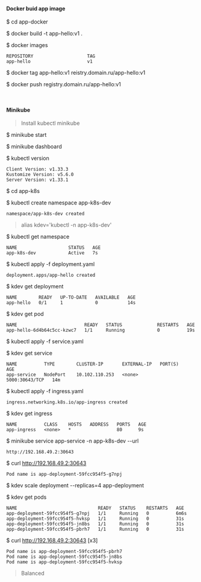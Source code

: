 #### Docker buid app image

$ cd app-docker

$ docker build -t app-hello:v1 .

$ docker images
```
REPOSITORY                    TAG
app-hello                     v1
```

$ docker tag app-hello:v1 reistry.domain.ru/app-hello:v1

$ docker push registry.domain.ru/app-hello:v1

<br />

#### Minikube

> Install kubectl minikube

$ minikube start

$ minikube dashboard

$ kubectl version
```
Client Version: v1.33.3
Kustomize Version: v5.6.0
Server Version: v1.33.1
```

$ cd app-k8s

$ kubectl create namespace app-k8s-dev
```
namespace/app-k8s-dev created
```

> alias kdev='kubectl -n app-k8s-dev'

$ kubectl get namespace
```
NAME                   STATUS   AGE
app-k8s-dev            Active   7s
```

$ kubectl apply -f deployment.yaml 
```
deployment.apps/app-hello created
```

$ kdev get deployment
```
NAME        READY   UP-TO-DATE   AVAILABLE   AGE
app-hello   0/1     1            0           14s
```

$ kdev get pod
```
NAME                         READY   STATUS             RESTARTS   AGE
app-hello-6d4b64c5cc-kzwc7   1/1     Running            0          19s
```

$ kubectl apply -f service.yaml

$ kdev get service
```
NAME          TYPE        CLUSTER-IP       EXTERNAL-IP   PORT(S)          AGE
app-service   NodePort    10.102.110.253   <none>        5000:30643/TCP   14m
```

$ kubectl apply -f ingress.yaml
```
ingress.networking.k8s.io/app-ingress created
```

$ kdev get ingress
```
NAME          CLASS    HOSTS   ADDRESS   PORTS   AGE
app-ingress   <none>   *                 80      9s
```

$ minikube service app-service -n app-k8s-dev --url
```
http://192.168.49.2:30643
```

$ curl http://192.168.49.2:30643
```
Pod name is app-deployment-59fcc954f5-g7npj
```

$ kdev scale deployment --replicas=4 app-deployment

$ kdev get pods
```
NAME                              READY   STATUS    RESTARTS   AGE
app-deployment-59fcc954f5-g7npj   1/1     Running   0          6m6s
app-deployment-59fcc954f5-hvksp   1/1     Running   0          31s
app-deployment-59fcc954f5-jn8bs   1/1     Running   0          31s
app-deployment-59fcc954f5-pbrh7   1/1     Running   0          31s
```

$ curl http://192.168.49.2:30643 [x3]
```
Pod name is app-deployment-59fcc954f5-pbrh7
Pod name is app-deployment-59fcc954f5-jn8bs
Pod name is app-deployment-59fcc954f5-hvksp
```

> Balanced
